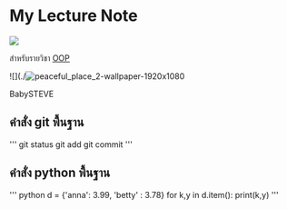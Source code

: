 # My Lecture Note
![](https://cdn.pixabay.com/photo/2018/08/14/13/23/ocean-3605547_640.jpg)

สำหรับรายวิชา [OOP](https://beckham-4567.github.io)

![](./![peaceful_place_2-wallpaper-1920x1080](https://github.com/beckham-4567/beckham-4567.github.io/assets/159878216/2fe84e13-f55d-4069-a716-b20a51956f1f)

BabySTEVE

## คำสั่ง git พื้นฐาน
'''
git status
git add
git commit
'''

## คำสั่ง python พื้นฐาน
''' python
d = {'anna': 3.99, 'betty' : 3.78}
for k,y in d.item():
  print(k,y)
'''
